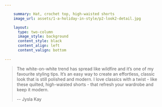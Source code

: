 ```yaml
---

    summary: Hat, crochet top, high-waisted shorts
    image_url: assets/1-a-holiday-in-style/p2-look2-detail.jpg

    layout:
      type: two-column
      image_style: background
      content_style: black
      content_align: left
      content_valign: bottom
      
---
```



> The white-on-white trend has spread like wildfire and it’s one of my favourite styling tips. It’s an easy way to create an effortless, classic look that is still polished and modern. I love classics with a twist - like these quilted, high-waisted shorts - that refresh your wardrobe and keep it modern.
> <p class="right">--  Jysla Kay</p>

